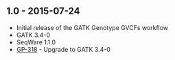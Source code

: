 ## 1.0 - 2015-07-24
- Initial release of the GATK Genotype GVCFs workflow
- GATK 3.4-0
- SeqWare 1.1.0
- [GP-318](https://jira.oicr.on.ca/browse/GP-318) - Upgrade to GATK 3.4-0